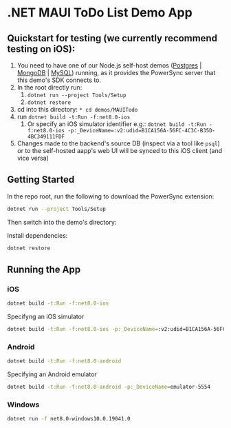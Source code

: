 # .NET MAUI ToDo List Demo App

## Quickstart for testing  (we currently recommend testing on iOS):
1. You need to have one of our Node.js self-host demos ([Postgres](https://github.com/powersync-ja/self-host-demo/tree/main/demos/nodejs) | [MongoDB](https://github.com/powersync-ja/self-host-demo/tree/main/demos/nodejs-mongodb) | [MySQL](https://github.com/powersync-ja/self-host-demo/tree/main/demos/nodejs-mysql)) running, as it provides the PowerSync server that this demo's SDK connects to.
2. In the root directly run:
   1. `dotnet run --project Tools/Setup`
   2. `dotnet restore`
3. cd into this directory: `* cd demos/MAUITodo `
4. run `dotnet build -t:Run -f:net8.0-ios`
   1. Or specify an iOS simulator identifier e.g.: `dotnet build -t:Run -f:net8.0-ios -p:_DeviceName=:v2:udid=B1CA156A-56FC-4C3C-B35D-4BC349111FDF`
5. Changes made to the backend's source DB (inspect via a tool like `psql`) or to the self-hosted aapp's web UI will be synced to this iOS client (and vice versa)


## Getting Started

In the repo root, run the following to download the PowerSync extension:

```bash
dotnet run --project Tools/Setup    
```

Then switch into the demo's directory:

Install dependencies:

```bash
dotnet restore
```

## Running the App

### iOS

```sh
dotnet build -t:Run -f:net8.0-ios
```

Specifyng an iOS simulator
```sh
dotnet build -t:Run -f:net8.0-ios -p:_DeviceName=:v2:udid=B1CA156A-56FC-4C3C-B35D-4BC349111FDF
```

### Android

```sh
dotnet build -t:Run -f:net8.0-android
```

Specifying an Android emulator
```sh
dotnet build -t:Run -f:net8.0-android -p:_DeviceName=emulator-5554
```

### Windows

```sh
dotnet run -f net8.0-windows10.0.19041.0
```
